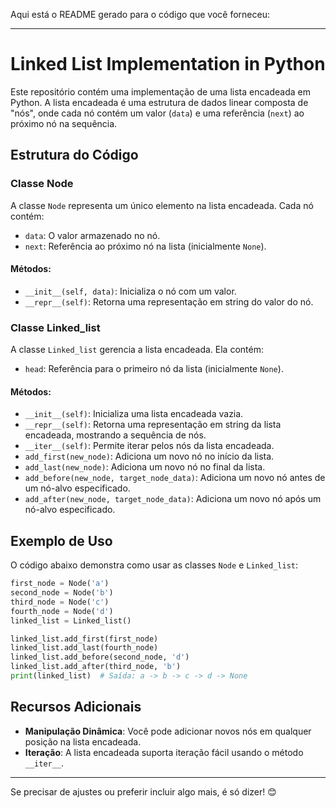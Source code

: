 Aqui está o README gerado para o código que você forneceu:

---

# Linked List Implementation in Python

Este repositório contém uma implementação de uma lista encadeada em Python. A lista encadeada é uma estrutura de dados linear composta de "nós", onde cada nó contém um valor (`data`) e uma referência (`next`) ao próximo nó na sequência.

## Estrutura do Código

### Classe Node
A classe `Node` representa um único elemento na lista encadeada. Cada nó contém:
- `data`: O valor armazenado no nó.
- `next`: Referência ao próximo nó na lista (inicialmente `None`).

#### Métodos:
- `__init__(self, data)`: Inicializa o nó com um valor.
- `__repr__(self)`: Retorna uma representação em string do valor do nó.

### Classe Linked_list
A classe `Linked_list` gerencia a lista encadeada. Ela contém:
- `head`: Referência para o primeiro nó da lista (inicialmente `None`).

#### Métodos:
- `__init__(self)`: Inicializa uma lista encadeada vazia.
- `__repr__(self)`: Retorna uma representação em string da lista encadeada, mostrando a sequência de nós.
- `__iter__(self)`: Permite iterar pelos nós da lista encadeada.
- `add_first(new_node)`: Adiciona um novo nó no início da lista.
- `add_last(new_node)`: Adiciona um novo nó no final da lista.
- `add_before(new_node, target_node_data)`: Adiciona um novo nó antes de um nó-alvo especificado.
- `add_after(new_node, target_node_data)`: Adiciona um novo nó após um nó-alvo especificado.

## Exemplo de Uso
O código abaixo demonstra como usar as classes `Node` e `Linked_list`:

```python
first_node = Node('a')
second_node = Node('b')
third_node = Node('c')
fourth_node = Node('d')
linked_list = Linked_list()

linked_list.add_first(first_node)
linked_list.add_last(fourth_node)
linked_list.add_before(second_node, 'd')
linked_list.add_after(third_node, 'b')
print(linked_list)  # Saída: a -> b -> c -> d -> None
```

## Recursos Adicionais
- **Manipulação Dinâmica**: Você pode adicionar novos nós em qualquer posição na lista encadeada.
- **Iteração**: A lista encadeada suporta iteração fácil usando o método `__iter__`.

---

Se precisar de ajustes ou preferir incluir algo mais, é só dizer! 😊